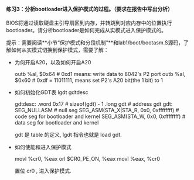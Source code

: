 #### 练习3：分析bootloader进入保护模式的过程。（要求在报告中写出分析）

BIOS将通过读取硬盘主引导扇区到内存，并转跳到对应内存中的位置执行bootloader。请分析bootloader是如何完成从实模式进入保护模式的。

提示：需要阅读**小节“保护模式和分段机制”**和lab1/boot/bootasm.S源码，了解如何从实模式切换到保护模式，需要了解：

 - 为何开启A20，以及如何开启A20

    outb %al, $0x64                                 # 0xd1 means: write data to 8042's P2 port
    outb %al, $0x60                                 # 0xdf = 11011111, means set P2's A20 bit(the 1 bit) to 1

 - 如何初始化GDT表
    lgdt gdtdesc

    gdtdesc:
        .word 0x17                                      # sizeof(gdt) - 1
        .long gdt                                       # address gdt
    gdt:
        SEG_NULLASM                                     # null seg
        SEG_ASM(STA_X|STA_R, 0x0, 0xffffffff)           # code seg for bootloader and kernel
        SEG_ASM(STA_W, 0x0, 0xffffffff)                 # data seg for bootloader and kernel

    gdt 是 table 的定义, lgdt 指令也就是 load gdt.

 - 如何使能和进入保护模式

    movl %cr0, %eax
    orl $CR0_PE_ON, %eax
    movl %eax, %cr0
    
    置位 cr0 , 进入保护模式.
